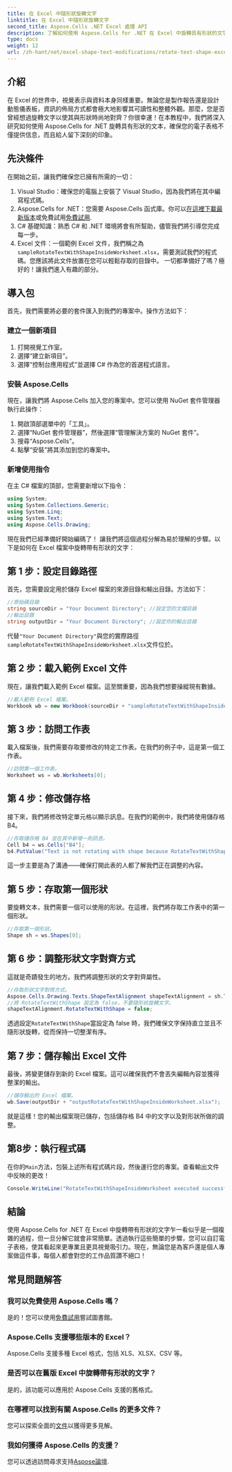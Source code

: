 ```yaml
---
title: 在 Excel 中隨形狀旋轉文字
linktitle: 在 Excel 中隨形狀旋轉文字
second_title: Aspose.Cells .NET Excel 處理 API
description: 了解如何使用 Aspose.Cells for .NET 在 Excel 中旋轉具有形狀的文字。請按照此逐步指南進行完美的 Excel 演示。
type: docs
weight: 12
url: /zh-hant/net/excel-shape-text-modifications/rotate-text-shape-excel/
---
```

## 介紹
在 Excel 的世界中，視覺表示與資料本身同樣重要。無論您是製作報告還是設計動態儀表板，資訊的佈局方式都會極大地影響其可讀性和整體外觀。那麼，您是否曾經想過旋轉文字以使其與形狀時尚地對齊？你很幸運！在本教程中，我們將深入研究如何使用 Aspose.Cells for .NET 旋轉具有形狀的文本，確保您的電子表格不僅提供信息，而且給人留下深刻的印象。
## 先決條件
在開始之前，讓我們確保您已擁有所需的一切：
1. Visual Studio：確保您的電腦上安裝了 Visual Studio，因為我們將在其中編寫程式碼。
2.  Aspose.Cells for .NET：您需要 Aspose.Cells 函式庫。你可以[在這裡下載最新版本](https://releases.aspose.com/cells/net/)或免費試用[免費試用](https://releases.aspose.com/).
3. C# 基礎知識：熟悉 C# 和 .NET 環境將會有所幫助，儘管我們將引導您完成每一步。
4.  Excel 文件：一個範例 Excel 文件，我們稱之為`sampleRotateTextWithShapeInsideWorksheet.xlsx`，需要測試我們的程式碼。您應該將此文件放置在您可以輕鬆存取的目錄中。
一切都準備好了嗎？極好的！讓我們進入有趣的部分。
## 導入包
首先，我們需要將必要的套件匯入到我們的專案中。操作方法如下：
### 建立一個新項目
1. 打開視覺工作室。
2. 選擇“建立新項目”。
3. 選擇“控制台應用程式”並選擇 C# 作為您的首選程式語言。
### 安裝 Aspose.Cells
現在，讓我們將 Aspose.Cells 加入您的專案中。您可以使用 NuGet 套件管理器執行此操作：
1. 開啟頂部選單中的「工具」。
2. 選擇“NuGet 套件管理器”，然後選擇“管理解決方案的 NuGet 套件”。
3. 搜尋“Aspose.Cells”。
4. 點擊“安裝”將其添加到您的專案中。
### 新增使用指令
在主 C# 檔案的頂部，您需要新增以下指令：
```csharp
using System;
using System.Collections.Generic;
using System.Linq;
using System.Text;
using Aspose.Cells.Drawing;
```
現在我們已經準備好開始編碼了！
讓我們將這個過程分解為易於理解的步驟。以下是如何在 Excel 檔案中旋轉帶有形狀的文字：
## 第 1 步：設定目錄路徑
首先，您需要設定用於儲存 Excel 檔案的來源目錄和輸出目錄。方法如下：
```csharp
//原始碼目錄
string sourceDir = "Your Document Directory"; //設定您的文檔目錄
//輸出目錄
string outputDir = "Your Document Directory"; //設定你的輸出目錄
```
代替`"Your Document Directory"`與您的實際路徑`sampleRotateTextWithShapeInsideWorksheet.xlsx`文件位於。
## 第 2 步：載入範例 Excel 文件
現在，讓我們載入範例 Excel 檔案。這至關重要，因為我們想要操縱現有數據。
```csharp
//載入範例 Excel 檔案。
Workbook wb = new Workbook(sourceDir + "sampleRotateTextWithShapeInsideWorksheet.xlsx");
```
## 第 3 步：訪問工作表
載入檔案後，我們需要存取要修改的特定工作表。在我們的例子中，這是第一個工作表。
```csharp
//訪問第一個工作表。
Worksheet ws = wb.Worksheets[0];
```
## 第 4 步：修改儲存格
接下來，我們將修改特定單元格以顯示訊息。在我們的範例中，我們將使用儲存格 B4。
```csharp
//存取儲存格 B4 並在其中新增一則訊息。
Cell b4 = ws.Cells["B4"];
b4.PutValue("Text is not rotating with shape because RotateTextWithShape is false.");
```
這一步主要是為了溝通——確保打開此表的人都了解我們正在調整的內容。
## 第 5 步：存取第一個形狀
要旋轉文本，我們需要一個可以使用的形狀。在這裡，我們將存取工作表中的第一個形狀。
```csharp
//存取第一個形狀。
Shape sh = ws.Shapes[0];
```
## 第 6 步：調整形狀文字對齊方式
這就是奇蹟發生的地方。我們將調整形狀的文字對齊屬性。
```csharp
//存取形狀文字對齊方式。
Aspose.Cells.Drawing.Texts.ShapeTextAlignment shapeTextAlignment = sh.TextBody.TextAlignment;
//將 RotateTextWithShape 設定為 false，不要隨形狀旋轉文字。
shapeTextAlignment.RotateTextWithShape = false;
```
透過設定`RotateTextWithShape`當設定為 false 時，我們確保文字保持直立並且不隨形狀旋轉，從而保持一切整潔有序。
## 第 7 步：儲存輸出 Excel 文件
最後，將變更儲存到新的 Excel 檔案。這可以確保我們不會丟失編輯內容並獲得整潔的輸出。
```csharp
//儲存輸出的 Excel 檔案。
wb.Save(outputDir + "outputRotateTextWithShapeInsideWorksheet.xlsx");
```
就是這樣！您的輸出檔案現已儲存，包括儲存格 B4 中的文字以及對形狀所做的調整。
## 第8步：執行程式碼
在你的`Main`方法，包裝上述所有程式碼片段，然後運行您的專案。查看輸出文件中反映的更改！
```csharp
Console.WriteLine("RotateTextWithShapeInsideWorksheet executed successfully.");
```
## 結論
使用 Aspose.Cells for .NET 在 Excel 中旋轉帶有形狀的文字乍一看似乎是一個複雜的過程，但一旦分解它就會非常簡單。透過執行這些簡單的步驟，您可以自訂電子表格，使其看起來更專業且更具視覺吸引力。現在，無論您是為客戶還是個人專案做這件事，每個人都會對您的工作品質讚不絕口！
## 常見問題解答
### 我可以免費使用 Aspose.Cells 嗎？
是的！您可以使用[免費試用](https://releases.aspose.com/)嘗試圖書館。
### Aspose.Cells 支援哪些版本的 Excel？
Aspose.Cells 支援多種 Excel 格式，包括 XLS、XLSX、CSV 等。
### 是否可以在舊版 Excel 中旋轉帶有形狀的文字？
是的，該功能可以應用於 Aspose.Cells 支援的舊格式。
### 在哪裡可以找到有關 Aspose.Cells 的更多文件？
您可以探索全面的[文件](https://reference.aspose.com/cells/net/)以獲得更多見解。
### 我如何獲得 Aspose.Cells 的支援？
您可以透過訪問尋求支持[Aspose論壇](https://forum.aspose.com/c/cells/9).